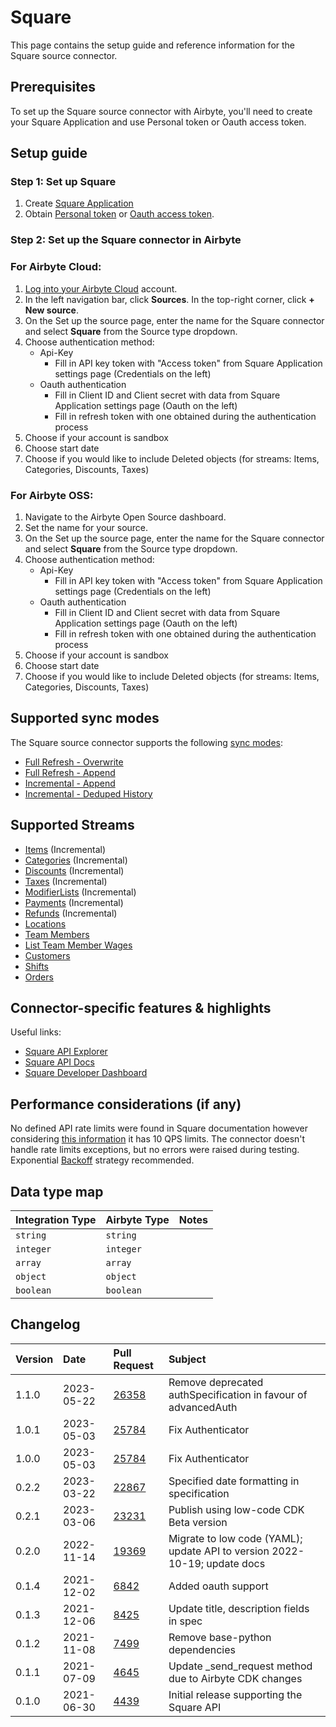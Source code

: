 # Square

This page contains the setup guide and reference information for the Square source connector.

## Prerequisites

To set up the Square source connector with Airbyte, you'll need to create your Square Application and use Personal token or Oauth access token.


## Setup guide
### Step 1: Set up Square

1. Create [Square Application](https://developer.squareup.com/apps)
2. Obtain [Personal token](https://developer.squareup.com/docs/build-basics/access-tokens) or [Oauth access token](https://developer.squareup.com/docs/oauth-api/create-urls-for-square-authorization).

### Step 2: Set up the Square connector in Airbyte

### For Airbyte Cloud:

1. [Log into your Airbyte Cloud](https://cloud.airbyte.com/workspaces) account.
2. In the left navigation bar, click **Sources**. In the top-right corner, click **+ New source**.
3. On the Set up the source page, enter the name for the Square connector and select **Square** from the Source type dropdown.
4. Choose authentication method:
   * Api-Key
     * Fill in API key token with "Access token" from Square Application settings page (Credentials on the left)
   * Oauth authentication
     * Fill in Client ID and Client secret with data from Square Application settings page (Oauth on the left)
     * Fill in refresh token with one obtained during the authentication process
5. Choose if your account is sandbox
6. Choose start date
7. Choose if you would like to include Deleted objects (for streams: Items, Categories, Discounts, Taxes)

### For Airbyte OSS:
1. Navigate to the Airbyte Open Source dashboard.
2. Set the name for your source. 
3. On the Set up the source page, enter the name for the Square connector and select **Square** from the Source type dropdown.
4. Choose authentication method:
   * Api-Key
     * Fill in API key token with "Access token" from Square Application settings page (Credentials on the left)
   * Oauth authentication
     * Fill in Client ID and Client secret with data from Square Application settings page (Oauth on the left)
     * Fill in refresh token with one obtained during the authentication process
5. Choose if your account is sandbox
6. Choose start date
7. Choose if you would like to include Deleted objects (for streams: Items, Categories, Discounts, Taxes)

## Supported sync modes

The Square source connector supports the following [ sync modes](https://docs.airbyte.com/cloud/core-concepts#connection-sync-modes):
* [Full Refresh - Overwrite](https://docs.airbyte.com/understanding-airbyte/connections/full-refresh-overwrite/)
* [Full Refresh - Append](https://docs.airbyte.com/understanding-airbyte/connections/full-refresh-append)
* [Incremental - Append](https://docs.airbyte.com/understanding-airbyte/connections/incremental-append)
* [Incremental - Deduped History](https://docs.airbyte.com/understanding-airbyte/connections/incremental-deduped-history)

## Supported Streams

* [Items](https://developer.squareup.com/explorer/square/catalog-api/search-catalog-objects) \(Incremental\)
* [Categories](https://developer.squareup.com/explorer/square/catalog-api/search-catalog-objects) \(Incremental\)
* [Discounts](https://developer.squareup.com/explorer/square/catalog-api/search-catalog-objects) \(Incremental\)
* [Taxes](https://developer.squareup.com/explorer/square/catalog-api/search-catalog-objects) \(Incremental\)
* [ModifierLists](https://developer.squareup.com/explorer/square/catalog-api/search-catalog-objects) \(Incremental\)
* [Payments](https://developer.squareup.com/reference/square_2022-10-19/payments-api/list-payments) \(Incremental\)
* [Refunds](https://developer.squareup.com/reference/square_2022-10-19/refunds-api/list-payment-refunds) \(Incremental\)
* [Locations](https://developer.squareup.com/explorer/square/locations-api/list-locations) 
* [Team Members](https://developer.squareup.com/reference/square_2022-10-19/team-api/search-team-members)
* [List Team Member Wages](https://developer.squareup.com/explorer/square/labor-api/list-team-member-wages) 
* [Customers](https://developer.squareup.com/explorer/square/customers-api/list-customers) 
* [Shifts](https://developer.squareup.com/reference/square/labor-api/search-shifts) 
* [Orders](https://developer.squareup.com/reference/square/orders-api/search-orders) 

## Connector-specific features & highlights

Useful links:

* [Square API Explorer](https://developer.squareup.com/explorer/square)
* [Square API Docs](https://developer.squareup.com/reference/square)
* [Square Developer Dashboard](https://developer.squareup.com/apps)


## Performance considerations (if any)

No defined API rate limits were found in Square documentation however considering [this information](https://stackoverflow.com/questions/28033966/whats-the-rate-limit-on-the-square-connect-api/28053836#28053836) it has 10 QPS limits. The connector doesn't handle rate limits exceptions, but no errors were raised during testing.
Exponential [Backoff](https://developer.squareup.com/forums/t/current-square-api-rate-limit/449) strategy recommended.

## Data type map

| Integration Type | Airbyte Type | Notes |
|:-----------------|:-------------|:------|
| `string`         | `string`     |       |
| `integer`        | `integer`    |       |
| `array`          | `array`      |       |
| `object`         | `object`     |       |
| `boolean`        | `boolean`    |       |


## Changelog

| Version | Date       | Pull Request                                             | Subject                                                                    |
|:--------|:-----------|:---------------------------------------------------------|:---------------------------------------------------------------------------|
| 1.1.0   | 2023-05-22 | [26358](https://github.com/airbytehq/airbyte/pull/26358) | Remove deprecated authSpecification in favour of advancedAuth              |
| 1.0.1   | 2023-05-03 | [25784](https://github.com/airbytehq/airbyte/pull/25784) | Fix Authenticator                                                          |
| 1.0.0   | 2023-05-03 | [25784](https://github.com/airbytehq/airbyte/pull/25784) | Fix Authenticator                                                          |
| 0.2.2   | 2023-03-22 | [22867](https://github.com/airbytehq/airbyte/pull/22867) | Specified date formatting in specification                                 |
| 0.2.1   | 2023-03-06 | [23231](https://github.com/airbytehq/airbyte/pull/23231) | Publish using low-code CDK Beta version                                    |
| 0.2.0   | 2022-11-14 | [19369](https://github.com/airbytehq/airbyte/pull/19369) | Migrate to low code (YAML); update API to version  2022-10-19; update docs |
| 0.1.4   | 2021-12-02 | [6842](https://github.com/airbytehq/airbyte/pull/6842)   | Added oauth support                                                        |
| 0.1.3   | 2021-12-06 | [8425](https://github.com/airbytehq/airbyte/pull/8425)   | Update title, description fields in spec                                   |
| 0.1.2   | 2021-11-08 | [7499](https://github.com/airbytehq/airbyte/pull/7499)   | Remove base-python dependencies                                            |
| 0.1.1   | 2021-07-09 | [4645](https://github.com/airbytehq/airbyte/pull/4645)   | Update \_send\_request method due to Airbyte CDK changes                   |
| 0.1.0   | 2021-06-30 | [4439](https://github.com/airbytehq/airbyte/pull/4439)   | Initial release supporting the Square API                                  |
